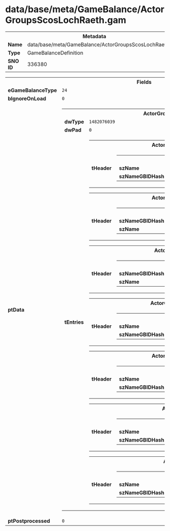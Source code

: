 <h1>data/base/meta/GameBalance/ActorGroupsScosLochRaeth.gam</h1><table><tr><th colspan="100%">Metadata</th></tr><tr><td><b>Name</b></td><td>data/base/meta/GameBalance/ActorGroupsScosLochRaeth.gam</td></tr><tr><td><b>Type</b></td><td>GameBalanceDefinition</td></tr><tr><td><b>SNO ID</b></td><td>336380</td></tr></table>

<table><tr><th colspan="100%">Fields</th></tr><tr><td><b>eGameBalanceType</b></td><td><code>24</code></td></tr><tr><td><b>bIgnoreOnLoad</b></td><td><code>0</code></td></tr><tr><td><b>ptData</b></td><td><table><tr><th colspan="100%">ActorGroupData_Table</th></tr><tr><td><b>dwType</b></td><td><code>1482076039</code></td></tr><tr><td><b>dwPad</b></td><td><code>0</code></td></tr><tr><td><b>tEntries</b></td><td><table><tr><th colspan="100%">ActorGroupData</th></tr><tr><td><b>tHeader</b></td><td><table><tr><th colspan="100%">GBIDHeader</th></tr><tr><td><b>szName</b></td><td><code>QST_Scos_LRC_BloodyFootprints_A</code></td></tr><tr><td><b>szNameGBIDHash</b></td><td><code>433690735</code></td></tr></table>

</td></tr></table>


<table><tr><th colspan="100%">ActorGroupData</th></tr><tr><td><b>tHeader</b></td><td><table><tr><th colspan="100%">GBIDHeader</th></tr><tr><td><b>szNameGBIDHash</b></td><td><code>433690736</code></td></tr><tr><td><b>szName</b></td><td><code>QST_Scos_LRC_BloodyFootprints_B</code></td></tr></table>

</td></tr></table>


<table><tr><th colspan="100%">ActorGroupData</th></tr><tr><td><b>tHeader</b></td><td><table><tr><th colspan="100%">GBIDHeader</th></tr><tr><td><b>szNameGBIDHash</b></td><td><code>3545227593</code></td></tr><tr><td><b>szName</b></td><td><code>Scos_LochRaeth_WeddingRingGoatman</code></td></tr></table>

</td></tr></table>


<table><tr><th colspan="100%">ActorGroupData</th></tr><tr><td><b>tHeader</b></td><td><table><tr><th colspan="100%">GBIDHeader</th></tr><tr><td><b>szName</b></td><td><code>Quest_Scos_Corbach_Nora_Inside</code></td></tr><tr><td><b>szNameGBIDHash</b></td><td><code>1303209892</code></td></tr></table>

</td></tr></table>


<table><tr><th colspan="100%">ActorGroupData</th></tr><tr><td><b>tHeader</b></td><td><table><tr><th colspan="100%">GBIDHeader</th></tr><tr><td><b>szName</b></td><td><code>Quest_Scos_Corbach_Nora_Outside</code></td></tr><tr><td><b>szNameGBIDHash</b></td><td><code>3785592549</code></td></tr></table>

</td></tr></table>


<table><tr><th colspan="100%">ActorGroupData</th></tr><tr><td><b>tHeader</b></td><td><table><tr><th colspan="100%">GBIDHeader</th></tr><tr><td><b>szName</b></td><td><code>Test_Blizzcon_Worldboss_Active_Speakers</code></td></tr><tr><td><b>szNameGBIDHash</b></td><td><code>1158152384</code></td></tr></table>

</td></tr></table>


<table><tr><th colspan="100%">ActorGroupData</th></tr><tr><td><b>tHeader</b></td><td><table><tr><th colspan="100%">GBIDHeader</th></tr><tr><td><b>szName</b></td><td><code>Test_Blizzcon_Worldboss_Active_Villagers</code></td></tr><tr><td><b>szNameGBIDHash</b></td><td><code>24964747</code></td></tr></table>

</td></tr></table>


</td></tr></table>


</td></tr><tr><td><b>ptPostprocessed</b></td><td><code>0</code></td></tr></table>

